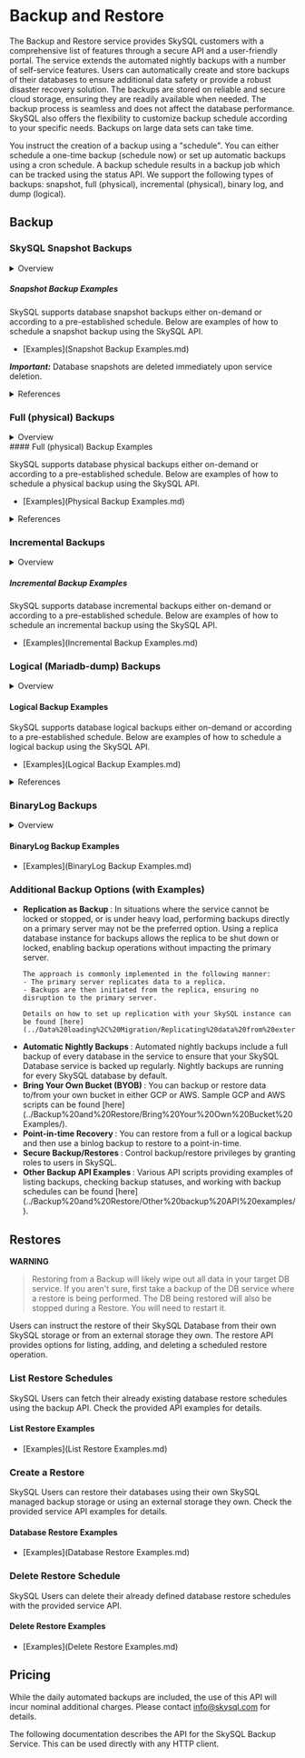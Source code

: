 # **Backup and Restore**
The Backup and Restore service provides SkySQL customers with a comprehensive list of features through a secure API and a user-friendly portal. The service extends the automated nightly backups with a number of self-service features. Users can automatically create and store backups of their databases to ensure additional data safety or provide a robust disaster recovery solution. The backups are stored on reliable and secure cloud storage, ensuring they are readily available when needed. The backup process is seamless and does not affect the database performance. SkySQL also offers the flexibility to customize backup schedule according to your specific needs. Backups on large data sets can take time.

You instruct the creation of a backup using a "schedule". You can either schedule a one-time backup (schedule now) or set up automatic backups using a cron schedule. A backup schedule results in a backup job which can be tracked using the status API. We support the following types of backups: snapshot, full (physical), incremental (physical), binary log, and dump (logical).

## Backup 
### **SkySQL Snapshot Backups**

<details>
<summary>
Overview
</summary>

<h3>
<li>
SkySQL database snapshots create a point-in-time copy of the database persistent volume. Compared to full backups, snapshots provide a faster method for restoring your database with the same data. 
</li>

<li>
Snapshots are incremental in nature. After the initial full snapshot of a database persistent volumes, subsequent snapshots only capture and store the changes made since the last snapshot. This approach saves a lot of storage space and reduces the time it takes to create a snapshot database backup and the related cloud storage cost. 
</li>
<li>
Users have the flexibility to trigger a snapshot as per their scheduling requirements - either on-demand or according to a pre-defined schedule. 
</li>
<li>
The SkySQL snapshots benefit from MariaDB's [backup stage flush](https://mariadb.com/kb/en/backup-stage/#:~:text=active%20DDL%20commands.-,BACKUP%20STAGE%20FLUSH,as%20closed%20for%20the%20backup.) to create a consistent backup of the database - database lock temporarily suspends write operations and replication for just a few seconds. In a Primary/Replica topology, snapshot backups are prioritized and performed on the replica node. This is to ensure that the primary server can continue to operate in read/write mode, as the backup process is carried out on the replica node. After the backup process on the replica is completed, replication resumes automatically.
</li>
</h3>
</details>

##### Snapshot Backup Examples 

SkySQL supports database snapshot backups either on-demand or according to a pre-established schedule. 
Below are examples of how to schedule a snapshot backup using the SkySQL API.

- [Examples](Snapshot Backup Examples.md)

***Important:*** Database snapshots are deleted immediately upon service deletion. 

<details>
<summary>
References
</summary>
<h3>
    <ul>
        <li><a href="https://docs.aws.amazon.com/ebs/latest/userguide/ebs-snapshots.html">Amazon EBS snapshots</a></li>
        <li><a href="https://cloud.google.com/kubernetes-engine/multi-cloud/docs/aws/how-to/snapshot-persistentvolume">Google Cloud Kubernetes Engine - Snapshot Persistent Volume</a></li>
        <li><a href="https://kubernetes.io/docs/concepts/storage/volume-snapshots/">Kubernetes - Volume Snapshots</a></li>
        <li><a href="https://mariadb.com/kb/en/how-mariabackup-works/#create-a-consistent-backup-point">MariaDB - How Mariabackup Works/create-a-consistent-backup-point</a></li>
    </ul>
</h3>
</details>

### **Full (physical) Backups** 

<details>
<summary>
Overview
</summary>

<h3>
<li>
Full backups create a complete backup of the database server into a new backup folder. It uses [mariabackup](https://mariadb.com/kb/en/full-backup-and-restore-with-mariabackup/) under the hood. Physical backups are performed by copying the individual data files or directories.
</li>

<li>
The physical backup uses backup stages to create a consistent backup of the database without requiring a global read lock for the entire duration of the backup, while allowing the database to continue processing transactions. Instead, the server read lock is only needed briefly during the [BACKUP STAGE FLUSH](https://mariadb.com/kb/en/backup-stage/#:~:text=active%20DDL%20commands.-,BACKUP%20STAGE%20FLUSH,as%20closed%20for%20the%20backup.) stage, which flushes the tables to ensure that all of them are in a consistent state at the exact same point in time, independent of storage engine. The database lock temporarily suspends write operations and replication; the duration of the lock is typically just a few seconds. In a Primary/Replica topology, backups are prioritized and performed on the replica node. This approach ensures that the primary server can continue to operate in read/write mode, as the backup process is carried out on the replica node. After the backup process on the replica is completed, replication resumes automatically.
</li>
</h3>
</details>
#### Full (physical) Backup Examples

SkySQL supports database physical backups either on-demand or according to a pre-established schedule. Below are examples of how to schedule a physical backup using the SkySQL API.

- [Examples](Physical Backup Examples.md)

<details>
<summary>
References
</summary>
<h3>
    <ul>
        <li><a href="https://mariadb.com/kb/en/full-backup-and-restore-with-mariabackup/">mariabackup</a></li>
    </ul>
</h3>
</details>

### **Incremental Backups**

<details>
<summary>
Overview
</summary>

<h3>
Incremental backups update a previous backup with any changes to the data that have occurred since the initial backup was taken.

InnoDB pages contain log sequence numbers, or LSN's. Whenever you modify a row on any InnoDB table in the database, the storage engine increments this number. When performing an incremental backup, Mariabackup checks the most recent LSN for the backup against the LSN's contained in the database. It then updates any of the backup files that have fallen behind.

</h3>
</details>

##### Incremental Backup Examples
SkySQL supports database incremental backups either on-demand or according to a pre-established schedule. 
Below are examples of how to schedule an incremental backup using the SkySQL API.

- [Examples](Incremental Backup Examples.md)
    
### **Logical (Mariadb-dump) Backups** 

<details>
<summary>
Overview
</summary>

<h3>
Logical backups consist of the SQL statements necessary to restore the data, such as CREATE DATABASE, CREATE TABLE, and INSERT. This is done using mariadb-dump ([mariadb-dump](https://mariadb.com/kb/en/mariadb-dump/)) and is the most flexible way to perform a backup and restore, and a good choice when the data size is relatively small.
</h3>
</details>

#### Logical Backup Examples

SkySQL supports database logical backups either on-demand or according to a pre-established schedule. Below are examples of how to schedule a logical backup using the SkySQL API.

- [Examples](Logical Backup Examples.md)

<details>
<summary>
References
</summary>

<h3>
[mariadb-dump](https://mariadb.com/kb/en/mariadb-dump/)

</h3>
</details>

### **BinaryLog Backups** 

<details>
<summary>
Overview
</summary>

<h3>
Binlogs record database changes (data modifications, table structure changes) in a sequential, binary format. You can preserve binlogs for setting up replication or to recover to a certain point-in-time.

</h3>
</details>

#### BinaryLog Backup Examples

- [Examples](BinaryLog Backup Examples.md)

### **Additional Backup Options (with Examples)**
  
<ul>
<li> <b> Replication as Backup </b>: In situations where the service cannot be locked or stopped, or is under heavy load, performing backups directly on a primary server may not be the preferred option. Using a replica database instance for backups allows the replica to be shut down or locked, enabling backup operations without impacting the primary server.
    
    The approach is commonly implemented in the following manner:
    - The primary server replicates data to a replica.
    - Backups are then initiated from the replica, ensuring no disruption to the primary server.
  
    Details on how to set up replication with your SkySQL instance can be found [here](../Data%20loading%2C%20Migration/Replicating%20data%20from%20external%20DB/).
</li>
<li> <b> Automatic Nightly Backups </b>: Automated nightly backups include a full backup of every database in the service to ensure that your SkySQL Database service is backed up regularly. Nightly backups are running for every SkySQL database by default.
</li>
<li> <b> Bring Your Own Bucket (BYOB) </b>: You can backup or restore data to/from your own bucket in either GCP or AWS. Sample GCP and AWS scripts can be found [here](../Backup%20and%20Restore/Bring%20Your%20Own%20Bucket%20Examples/).
</li>
<li> <b> Point-in-time Recovery </b>: You can restore from a full or a logical backup and then use a binlog backup to restore to a point-in-time.
</li>
<li> <b> Secure Backup/Restores </b>: Control backup/restore privileges by granting roles to users in SkySQL.
</li>

<li> <b> Other Backup API Examples </b>: Various API scripts providing examples of listing backups, checking backup statuses, and working with backup schedules can be found [here](../Backup%20and%20Restore/Other%20backup%20API%20examples/).
</li>
</ul>

## Restores

**WARNING**
> Restoring from a Backup will likely wipe out all data in your target DB service. If you aren't sure, first take a backup of the DB service where a restore is being performed. The DB being restored will also be stopped during a Restore. You will need to restart it. 

Users can instruct the restore of their SkySQL Database from their own SkySQL storage or from an external storage they own. The restore API provides options for listing, adding, and deleting a scheduled restore operation.

### **List Restore Schedules** 

SkySQL Users can fetch their already existing database restore schedules using the backup API. Check the provided API examples for details.

#### List Restore Examples

- [Examples](List Restore Examples.md)

### **Create a Restore**

SkySQL Users can restore their databases using their own SkySQL managed backup storage or using an external storage they own. Check the provided service API examples for details.

#### Database Restore Examples

- [Examples](Database Restore Examples.md)
    
### **Delete Restore Schedule**

SkySQL Users can delete their already defined database restore schedules with the provided service API.

#### Delete Restore Examples

- [Examples](Delete Restore Examples.md)
    
## Pricing 

While the daily automated backups are included, the use of this API will incur nominal additional charges. Please contact info@skysql.com for details. 

The following documentation describes the API for the SkySQL Backup Service. This can be used directly with any HTTP client.